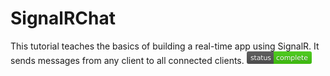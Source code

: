 # SignalRChat
This tutorial teaches the basics of building a real-time app using SignalR. It sends messages from any client to all connected clients.
<svg xmlns="http://www.w3.org/2000/svg" xmlns:xlink="http://www.w3.org/1999/xlink" width="104" height="20" role="img" aria-label="status: complete"><title>status: complete</title><linearGradient id="s" x2="0" y2="100%"><stop offset="0" stop-color="#bbb" stop-opacity=".1"/><stop offset="1" stop-opacity=".1"/></linearGradient><clipPath id="r"><rect width="104" height="20" rx="3" fill="#fff"/></clipPath><g clip-path="url(#r)"><rect width="43" height="20" fill="#555"/><rect x="43" width="61" height="20" fill="#4c1"/><rect width="104" height="20" fill="url(#s)"/></g><g fill="#fff" text-anchor="middle" font-family="Verdana,Geneva,DejaVu Sans,sans-serif" text-rendering="geometricPrecision" font-size="110"><text aria-hidden="true" x="225" y="150" fill="#010101" fill-opacity=".3" transform="scale(.1)" textLength="330">status</text><text x="225" y="140" transform="scale(.1)" fill="#fff" textLength="330">status</text><text aria-hidden="true" x="725" y="150" fill="#010101" fill-opacity=".3" transform="scale(.1)" textLength="510">complete</text><text x="725" y="140" transform="scale(.1)" fill="#fff" textLength="510">complete</text></g></svg>
